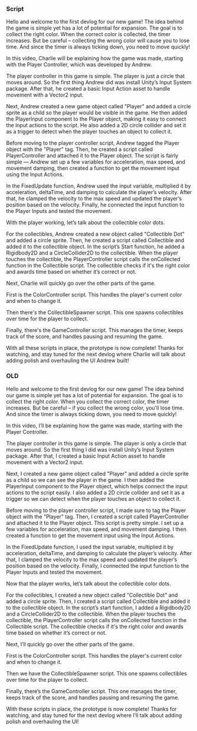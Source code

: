 ### Script

Hello and welcome to the first devlog for our new game! The idea behind the game is simple yet has a lot of potential for expansion. The goal is to collect the right color. When the correct color is collected, the timer increases. But be careful – collecting the wrong color will cause you to lose time. And since the timer is always ticking down, you need to move quickly!

In this video, Charlie will be explaining how the game was made, starting with the Player Controller, which was developed by Andrew.

The player controller in this game is simple. The player is just a circle that moves around. So the first thing Andrew did was install Unity’s Input System package. After that, he created a basic Input Action asset to handle movement with a Vector2 input.

Next, Andrew created a new game object called "Player" and added a circle sprite as a child so the player would be visible in the game. He then added the PlayerInput component to the Player object, making it easy to connect the input actions to the script. He also added a 2D circle collider and set it as a trigger to detect when the player touches an object to collect it.

Before moving to the player controller script, Andrew tagged the Player object with the "Player" tag. Then, he created a script called PlayerController and attached it to the Player object. The script is fairly simple — Andrew set up a few variables for acceleration, max speed, and movement damping, then created a function to get the movement input using the Input Actions.

In the FixedUpdate function, Andrew used the input variable, multiplied it by acceleration, deltaTime, and damping to calculate the player’s velocity. After that, he clamped the velocity to the max speed and updated the player’s position based on the velocity. Finally, he connected the input function to the Player Inputs and tested the movement.

With the player working, let’s talk about the collectible color dots.

For the collectibles, Andrew created a new object called "Collectible Dot" and added a circle sprite. Then, he created a script called Collectible and added it to the collectible object. In the script’s Start function, he added a Rigidbody2D and a CircleCollider2D to the collectible. When the player touches the collectible, the PlayerController script calls the onCollected function in the Collectible script. The collectible checks if it's the right color and awards time based on whether it’s correct or not.

Next, Charlie will quickly go over the other parts of the game.

First is the ColorController script. This handles the player's current color and when to change it.

Then there's the CollectibleSpawner script. This one spawns collectibles over time for the player to collect.

Finally, there's the GameController script. This manages the timer, keeps track of the score, and handles pausing and resuming the game.

With all these scripts in place, the prototype is now complete! Thanks for watching, and stay tuned for the next devlog where Charlie will talk about adding polish and overhauling the UI Andrew built!











### OLD

Hello and welcome to the first devlog for our new game! The idea behind our game is simple yet has a lot of potential for expansion. The goal is to collect the right color. When you collect the correct color, the timer increases. But be careful – if you collect the wrong color, you'll lose time. And since the timer is always ticking down, you need to move quickly!

In this video, I’ll be explaining how the game was made, starting with the Player Controller.

The player controller in this game is simple. The player is only a circle that moves around. So the first thing I did was install Unity’s Input System package. After that, I created a basic Input Action asset to handle movement with a Vector2 input.

Next, I created a new game object called "Player" and added a circle sprite as a child so we can see the player in the game. I then added the PlayerInput component to the Player object, which helps connect the input actions to the script easily. I also added a 2D circle collider and set it as a trigger so we can detect when the player touches an object to collect it.

Before moving to the player controller script, I made sure to tag the Player object with the "Player" tag. Then, I created a script called PlayerController and attached it to the Player object. This script is pretty simple. I set up a few variables for acceleration, max speed, and movement damping. I then created a function to get the movement input using the Input Actions.

In the FixedUpdate function, I used the input variable, multiplied it by acceleration, deltaTime, and damping to calculate the player’s velocity. After that, I clamped the velocity to the max speed and updated the player’s position based on the velocity. Finally, I connected the input function to the Player Inputs and tested the movement.

Now that the player works, let’s talk about the collectible color dots.

For the collectibles, I created a new object called "Collectible Dot" and added a circle sprite. Then, I created a script called Collectible and added it to the collectible object. In the script’s start function, I added a Rigidbody2D and a CircleCollider2D to the collectible. When the player touches the collectible, the PlayerController script calls the onCollected function in the Collectible script. The collectible checks if it's the right color and awards time based on whether it’s correct or not.

Next, I’ll quickly go over the other parts of the game.

First is the ColorController script. This handles the player's current color and when to change it.

Then we have the CollectibleSpawner script. This one spawns collectibles over time for the player to collect.

Finally, there’s the GameController script. This one manages the timer, keeps track of the score, and handles pausing and resuming the game.

With these scripts in place, the prototype is now complete! Thanks for watching, and stay tuned for the next devlog where I’ll talk about adding polish and overhauling the UI!